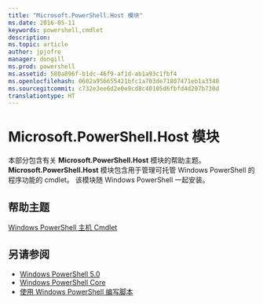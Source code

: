 ```yaml
---
title: "Microsoft.PowerShell.Host 模块"
ms.date: 2016-05-11
keywords: powershell,cmdlet
description: 
ms.topic: article
author: jpjofre
manager: dongill
ms.prod: powershell
ms.assetid: 580a896f-b1dc-46f9-af1d-ab1a93c1fbf4
ms.openlocfilehash: 0602a956655421bfc1a703de71807471eb1a3340
ms.sourcegitcommit: c732e3ee6d2e0e9cd8c40105d6fbfd4d207b730d
translationtype: HT
---
```

# <a name="microsoftpowershellhost-module"></a>Microsoft.PowerShell.Host 模块
本部分包含有关 **Microsoft.PowerShell.Host** 模块的帮助主题。 **Microsoft.PowerShell.Host** 模块包含用于管理可托管 Windows PowerShell 的程序功能的 cmdlet。 该模块随 Windows PowerShell 一起安装。

## <a name="help-topics"></a>帮助主题
[Windows PowerShell 主机 Cmdlet](http://go.microsoft.com/fwlink/?LinkID=245859)

## <a name="see-also"></a>另请参阅
- [Windows PowerShell 5.0](Windows-PowerShell-5.0.md)
- [Windows PowerShell Core](https://technet.microsoft.com/en-us/library/4b75f1e4-f327-48f3-92ab-bf5435094d41)
- [使用 Windows PowerShell 编写脚本](../../getting-started/fundamental/Scripting-with-Windows-PowerShell.md)

